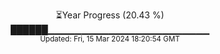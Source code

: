 <p align="center">
⏳Year Progress (20.43 %) <br>
██████▁▁▁▁▁▁▁▁▁▁▁▁▁▁▁▁▁▁▁▁▁▁▁▁ <br>
<sub>Updated: Fri, 15 Mar 2024 18:20:54 GMT</sub>
</p>

